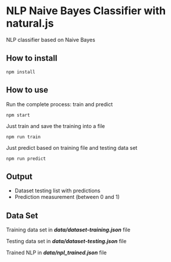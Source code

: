 # NLP Naive Bayes Classifier with natural.js

NLP classifier based on Naive Bayes

## How to install

```
npm install
```

## How to use

Run the complete process: train and predict
```
npm start
```

Just train and save the training into a file
```
npm run train
```

Just predict based on training file and testing data set

```
npm run predict
```

## Output

- Dataset testing list with predictions
- Prediction measurement (between 0 and 1)

## Data Set

Training data set in ***data/dataset-training.json*** file

Testing data set in ***data/dataset-testing.json*** file

Trained NLP in ***data/npl_trained.json*** file